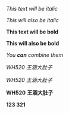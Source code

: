 

*This text will be italic*

_This will also be italic_

**This text will be bold**

__This will also be bold__

_You **can** combine them_

*WH520*
*王涵大肚子*

_WH520_
_王涵大肚子_

__WH520__
__王涵大肚子__

**123 321**
